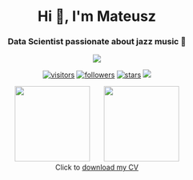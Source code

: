 <h1 align="center">Hi 👋, I'm Mateusz</h1>
<h3 align="center">Data Scientist passionate about jazz music 🎷</h3>

<p align="center">
  <a href="https://skillicons.dev">
    <img src="https://skillicons.dev/icons?i=python,tensorflow,pytorch,pycharm,anaconda,git,github,opencv,azure,postgresql&perline=5" />
  </a>
</p>

<p align="center">
  <a href="https://github.com/mateuszdorobek/"><img src="https://komarev.com/ghpvc/?username=mateuszdorobek&color=green&logo=github" alt="visitors" /></a>
  <a href="https://github.com/mateuszdorobek/"><img src="https://img.shields.io/github/followers/mateuszdorobek?logo=github" alt="followers" /></a>
  <a href="https://github.com/mateuszdorobek/"><img src="https://img.shields.io/github/stars/mateuszdorobek?affiliations=OWNER&logo=github" alt="stars" /></a>
  <a href="https://stackoverflow.com/users/8081835/mateusz-dorobek"><img src="https://img.shields.io/stackexchange/stackoverflow/r/8081835?color=orange&label=reputation&logo=stackoverflow"></a>
</p>

<!-- <p align="left">  </p> 

<!-- - 🔭 I’m currently working on [Jazz Embeddings](https://www.mateuszdorobek.pl/posts/2020/06/Jazz-chords-generation)

- 📖 Check out my workshop on [Machine Learning in Python](https://kt.academy/workshop/machineLearningPython)

- 📝 Checkout my portfolio [www.mateuszdorobek.pl](https://www.mateuszdorobek.pl)

<h2>Learn ML in just 1 day on my <a href="https://kt.academy/workshop/machineLearningPython">Machine Learning in Python</a> workshop.</h2>

[<img src="https://raw.githubusercontent.com/mateuszdorobek/mateuszdorobek/master/ML%20daty.jpg">](https://kt.academy/workshop/machineLearningPython) 
-->


<div align="center">
<img src="https://github-readme-stats.vercel.app/api?username=mateuszdorobek&show_icons=true&hide=contribs&show=prs_merged_percentage&hide_rank=true&include_all_commits=true&custom_title=Github%20Stats&theme=github_dark" height="150"/>
	&nbsp;&nbsp;&nbsp;&nbsp;&nbsp;
<img src="https://github-readme-stats.vercel.app/api/top-langs/?username=mateuszdorobek&layout=compact&hide=html,jupyter_notebook&theme=github_dark"  height="150"/>
</div>

<!--
<div align="center">
<table>
	<tr>
		<a href="https://stackoverflow.com/users/8081835/mateusz-dorobek"><img src="https://tinyurl.com/2u2ezyfx" height="58"/a>&nbsp;&nbsp;
		<a href="https://linkedin.com/in/mateuszdorobek"><img src="https://tinyurl.com/z9x3wwjt" height="40" /a>&nbsp;
		<a href="https://stackoverflow.com/users/8081835"><img src="https://tinyurl.com/rpvyz98b" height="40" /a> 
		<a href="https://kaggle.com/mateuszdorobek"><img src="https://tinyurl.com/sm2vuszb" height="40" /a>
	</tr>
</table>
</div>
-->

<div align="center">
    Click to <a class="btn line-btn-dark btn-icon btn-radius" href="http://mateuszdorobek.pl/cv" download="MateuszDorobek_CV.pdf">download my CV</a>
</div>
